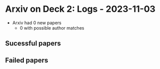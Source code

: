 # Arxiv on Deck 2: Logs - 2023-11-03

* Arxiv had 0 new papers
    * 0 with possible author matches

## Sucessful papers

## Failed papers

